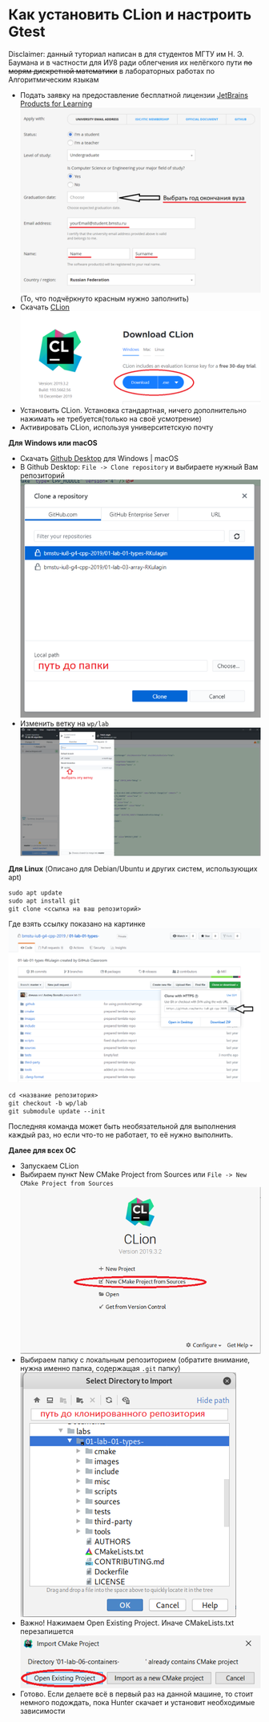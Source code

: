 # Как установить CLion и настроить Gtest

Disclaimer: данный туториал написан в для студентов МГТУ им Н. Э. Баумана и в частности для ИУ8 ради облегчения их нелёгкого пути ~~по морям дискретной математики~~ в лабораторных работах по Алгоритмическим языкам

* Подать заявку на предоставление бесплатной лицензии [JetBrains Products for Learning](https://www.jetbrains.com/shop/eform/students)
![Скриншот с сайта подачи заявки](https://github.com/RKulagin/Clion-GTest/blob/inWork/img/studentsLicence.png)
(То, что подчёркнуто красным нужно заполнить)
* Скачать [CLion](https://www.jetbrains.com/clion/)
![Скриншот с сайта загрузки](https://github.com/RKulagin/Clion-GTest/blob/inWork/img/downloadCLion.png)
* Установить CLion. 
Установка стандартная, ничего дополнительно нажимать не требуется(только на своё усмотрение)
* Активировать CLion, используя университетскую почту


**Для Windows или macOS**
* Скачать [Github Desktop](https://desktop.github.com/) для Windows | macOS
* В Github Desktop: `File -> Clone repository` и выбираете нужный Вам репозиторий
![Clone repository](https://github.com/RKulagin/Clion-GTest/blob/inWork/img/cloneRepo.png)
* Изменить ветку на `wp/lab`
![Change branch](https://github.com/RKulagin/Clion-GTest/blob/inWork/img/branch.png)


**Для Linux** (Описано для Debian/Ubuntu и других систем, использующих apt)
```shell script
sudo apt update
sudo apt install git
git clone <ссылка на ваш репозиторий>
```
Где взять ссылку показано на картинке
![Copy link](https://github.com/RKulagin/Clion-GTest/blob/inWork/img/copyLink.png)

```shell script
cd <название репозитория>
git checkout -b wp/lab
git submodule update --init
```
Последняя команда может быть необязательной для выполнения каждый раз, но если что-то не работает, то её нужно выполнить.

**Далее для всех ОС**

* Запускаем CLion
* Выбираем пункт New CMake Project from Sources или `File -> New CMake Project from Sources`
![New Project](https://github.com/RKulagin/Clion-GTest/blob/inWork/img/welcomeToClion.png)
* Выбираем папку с локальным репозиторием (обратите внимание, нужна именно папка, содержащая `.git` папку)
![Choose local repository folder](https://github.com/RKulagin/Clion-GTest/blob/inWork/img/chooseLocalRepo.png)
* Важно! Нажимаем Open Existing Project. Иначе CMakeLists.txt перезапишется
![open existing project](https://github.com/RKulagin/Clion-GTest/blob/inWork/img/openExProject.png)
* Готово. Если делаете всё в первый раз на данной машине, то стоит немного подождать, пока Hunter скачает и установит необходимые зависимости  